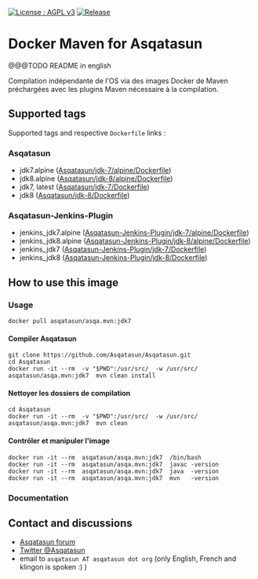 [![License : AGPL v3](https://img.shields.io/badge/license-AGPL3-blue.svg)](https://github.com/Asqatasun/asqa.mvn/blob/master/LICENSE) [![Release](https://img.shields.io/github/release/asqatasun/asqa.mvn.svg)](https://github.com/Asqatasun/asqa.mvn/releases/latest)

# Docker Maven for Asqatasun

@@@TODO README in english

Compilation indépendante de l'OS 
via des images Docker de Maven préchargées
avec les plugins Maven nécessaire à la compilation.

## Supported tags 

Supported tags and respective `Dockerfile` links :

### Asqatasun
* jdk7.alpine ([Asqatasun/jdk-7/alpine/Dockerfile](https://github.com/Asqatasun/asqa.mvn/blob/master/Asqatasun/jdk-7/alpine/Dockerfile))
* jdk8.alpine ([Asqatasun/jdk-8/alpine/Dockerfile](https://github.com/Asqatasun/asqa.mvn/blob/master/Asqatasun/jdk-8/alpine/Dockerfile))
* jdk7, latest ([Asqatasun/jdk-7/Dockerfile](https://github.com/Asqatasun/asqa.mvn/blob/master/Asqatasun/jdk-7/Dockerfile))
* jdk8 ([Asqatasun/jdk-8/Dockerfile](https://github.com/Asqatasun/asqa.mvn/blob/master/Asqatasun/jdk-8/Dockerfile))

### Asqatasun-Jenkins-Plugin
* jenkins_jdk7.alpine ([Asqatasun-Jenkins-Plugin/jdk-7/alpine/Dockerfile](https://github.com/Asqatasun/asqa.mvn/blob/master/Asqatasun-Jenkins-Plugin/jdk-7/alpine/Dockerfile))
* jenkins_jdk8.alpine ([Asqatasun-Jenkins-Plugin/jdk-8/alpine/Dockerfile](https://github.com/Asqatasun/asqa.mvn/blob/master/Asqatasun-Jenkins-Plugin/jdk-8/alpine/Dockerfile))
* jenkins_jdk7 ([Asqatasun-Jenkins-Plugin/jdk-7/Dockerfile](https://github.com/Asqatasun/asqa.mvn/blob/master/Asqatasun-Jenkins-Plugin/jdk-7/Dockerfile))
* jenkins_jdk8 ([Asqatasun-Jenkins-Plugin/jdk-8/Dockerfile](https://github.com/Asqatasun/asqa.mvn/blob/master/Asqatasun-Jenkins-Plugin/jdk-8/Dockerfile))


## How to use this image

### Usage
```shell
docker pull asqatasun/asqa.mvn:jdk7
```

#### Compiler Asqatasun 
```shell
git clone https://github.com/Asqatasun/Asqatasun.git
cd Asqatasun
docker run -it --rm  -v "$PWD":/usr/src/  -w /usr/src/ asqatasun/asqa.mvn:jdk7  mvn clean install
```

#### Nettoyer les dossiers de compilation 
```shell
cd Asqatasun
docker run -it --rm  -v "$PWD":/usr/src/  -w /usr/src/ asqatasun/asqa.mvn:jdk7  mvn clean 
```

#### Contrôler et manipuler l'image 
```shell
docker run -it --rm  asqatasun/asqa.mvn:jdk7  /bin/bash
docker run -it --rm  asqatasun/asqa.mvn:jdk7  javac -version
docker run -it --rm  asqatasun/asqa.mvn:jdk7  java  -version
docker run -it --rm  asqatasun/asqa.mvn:jdk7  mvn   -version
```

### Documentation



## Contact and discussions

* [Asqatasun forum](http://forum.asqatasun.org/) 
* [Twitter @Asqatasun](https://twitter.com/Asqatasun)
* email to `asqatasun AT asqatasun dot org` (only English, French and klingon is spoken :) ) 


